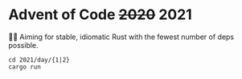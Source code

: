 # Advent of Code ~~2020~~ 2021

🎄🦀 Aiming for stable, idiomatic Rust with the fewest number of deps possible.

```
cd 2021/day/{1|2}
cargo run
```
